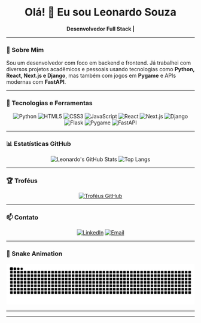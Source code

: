 <h1 align="center">Olá! 👋 Eu sou Leonardo Souza</h1>

<p align="center">
  <strong>Desenvolvedor Full Stack |</strong>
</p>

---

### 🧠 Sobre Mim

Sou um desenvolvedor com foco em backend e frontend. Já trabalhei com diversos projetos acadêmicos e pessoais usando tecnologias como **Python, React, Next.js e Django**, mas também com jogos em **Pygame** e APIs modernas com **FastAPI**.

---

### 🚀 Tecnologias e Ferramentas

<div align="center">
  
  ![Python](https://img.shields.io/badge/Python-3776AB?style=for-the-badge&logo=python&logoColor=white)
  ![HTML5](https://img.shields.io/badge/HTML5-E34F26?style=for-the-badge&logo=html5&logoColor=white)
  ![CSS3](https://img.shields.io/badge/CSS3-1572B6?style=for-the-badge&logo=css3&logoColor=white)
  ![JavaScript](https://img.shields.io/badge/JavaScript-F7DF1E?style=for-the-badge&logo=javascript&logoColor=black)
  ![React](https://img.shields.io/badge/React-20232A?style=for-the-badge&logo=react&logoColor=61DAFB)
  ![Next.js](https://img.shields.io/badge/Next.js-000000?style=for-the-badge&logo=nextdotjs&logoColor=white)
  ![Django](https://img.shields.io/badge/Django-092E20?style=for-the-badge&logo=django&logoColor=white)
  ![Flask](https://img.shields.io/badge/Flask-000000?style=for-the-badge&logo=flask&logoColor=white)
  ![Pygame](https://img.shields.io/badge/Pygame-1E90FF?style=for-the-badge&logo=pygame&logoColor=white)
  ![FastAPI](https://img.shields.io/badge/FastAPI-009688?style=for-the-badge&logo=fastapi&logoColor=white)
  
</div>

---

### 📊 Estatísticas GitHub

<div align="center">

  ![Leonardo's GitHub Stats](https://github-readme-stats.vercel.app/api?username=souzxxx&show_icons=true&theme=dracula)
  ![Top Langs](https://github-readme-stats.vercel.app/api/top-langs/?username=souzxxx&layout=compact&theme=dracula)

</div>

---

### 🏆 Troféus

<div align="center">

  [![Troféus GitHub](https://github-profile-trophy.vercel.app/?username=souzxxx&theme=onedark&margin-w=10&no-frame=true)](https://github.com/ryo-ma/github-profile-trophy)

</div>

---

### 📫 Contato

<div align="center">

[![LinkedIn](https://img.shields.io/badge/-LinkedIn-0077B5?style=for-the-badge&logo=linkedin&logoColor=white)](https://www.linkedin.com/in/seu-usuario)
[![Email](https://img.shields.io/badge/-Email-D14836?style=for-the-badge&logo=gmail&logoColor=white)](mailto:leonardosouzasilva9@gmail.com)

</div>

---

### 🐍 Snake Animation

<div align="center">

![snake gif](https://github.com/souzxxx/souzxxx/blob/output/github-contribution-grid-snake.svg)

</div>

---

---

